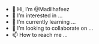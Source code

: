 - 👋 Hi, I’m @Madilhafeez
- 👀 I’m interested in ...
- 🌱 I’m currently learning ...
- 💞️ I’m looking to collaborate on ...
- 📫 How to reach me ...

<!---
Madilhafeez/Madilhafeez is a ✨ special ✨ repository because its `README.md` (this file) appears on your GitHub profile.
You can click the Preview link to take a look at your changes.
--->
